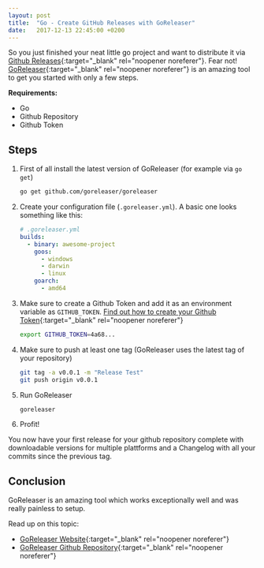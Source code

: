 ```yaml
---
layout: post
title:  "Go - Create GitHub Releases with GoReleaser"
date:   2017-12-13 22:45:00 +0200
---
```


So you just finished your neat little go project and want to distribute it via [Github Releases](https://help.github.com/articles/about-releases/){:target="_blank" rel="noopener noreferer"}. Fear not! [GoReleaser](https://goreleaser.com/){:target="_blank" rel="noopener noreferer"} is an amazing tool to get you started with only a few steps.

**Requirements:**
- Go
- Github Repository
- Github Token

## Steps

1. First of all install the latest version of GoReleaser (for example via `go get`)

    ```bash
    go get github.com/goreleaser/goreleaser
    ```

2. Create your configuration file (`.goreleaser.yml`). A basic one looks something like this:

    ```yml
    # .goreleaser.yml
    builds:
      - binary: awesome-project
        goos:
          - windows
          - darwin
          - linux
        goarch:
          - amd64
    ```

3. Make sure to create a Github Token and add it as an environment variable as `GITHUB_TOKEN`. [Find out how to create your Github Token](https://github.com/blog/1509-personal-api-tokens){:target="_blank" rel="noopener noreferer"}

    ```bash
    export GITHUB_TOKEN=4a68...
    ```

4. Make sure to push at least one tag (GoReleaser uses the latest tag of your repository)

    ```bash
    git tag -a v0.0.1 -m "Release Test"
    git push origin v0.0.1
    ```

5. Run GoReleaser

    ```bash
    goreleaser
    ```

6. Profit!

You now have your first release for your github repository complete with downloadable versions for multiple plattforms and a Changelog with all your commits since the previous tag.

## Conclusion

GoReleaser is an amazing tool which works exceptionally well and was really painless to setup.

Read up on this topic:
* [GoReleaser Website](https://goreleaser.com/){:target="_blank" rel="noopener noreferer"}
* [GoReleaser Github Repository](https://github.com/goreleaser/goreleaser){:target="_blank" rel="noopener noreferer"}